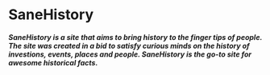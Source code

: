 # SaneHistory
##### SaneHistory is a site that aims to bring history to the finger tips of people. The site was created in a bid to satisfy curious minds on the history of investions, events, places and people. SaneHistory is the go-to site for awesome historical facts.
